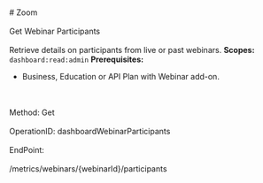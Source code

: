 <br>#     Zoom</br>
<br>Get Webinar Participants</br>
<br>Retrieve details on participants from live or past webinars.
**Scopes:** `dashboard:read:admin` 
**Prerequisites:**
* Business, Education or API Plan with Webinar add-on.

</br>
<br>Method: Get</br>
<br>OperationID: dashboardWebinarParticipants</br>
<br>EndPoint:</br>
<br>/metrics/webinars/{webinarId}/participants</br>
